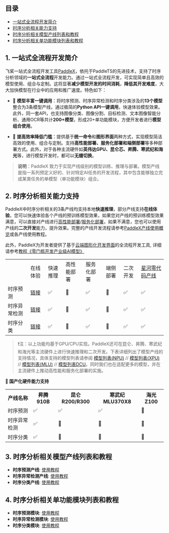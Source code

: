 
## 目录
- [一站式全流程开发简介](#1)
- [时序分析相关能力支持](#2)
- [时序分析相关模型产线列表和教程](#3)
- [时序分析相关单功能模块列表和教程](#4)

<a name="1"></a>

## 1. 一站式全流程开发简介

飞桨一站式全流程开发工具[PaddleX](https://github.com/PaddlePaddle/PaddleX/tree/release/3.0-beta1)，依托于PaddleTS的先进技术，支持了时序分析领域的**一站式全流程**开发能力。通过一站式全流程开发，可实现简单且高效的模型使用、组合与定制。这将显著**减少模型开发的时间消耗**，**降低其开发难度**，大大加快模型在行业中的应用和推广速度。特色如下：

* 🎨 **模型丰富一键调用**：将时序预测、时序异常检测和时序分类涉及的**13个模型**整合为3条模型产线，通过极简的**Python API一键调用**，快速体验模型效果。此外，同一套API，也支持图像分类、图像分割、目标检测、文本图像智能分析、通用OCR等共计**200+模型**，形成20+单功能模块，方便开发者进行**模型组合使用**。

* 🚀 **提高效率降低门槛**：提供基于**统一命令**和**图形界面**两种方式，实现模型简洁高效的使用、组合与定制。支持**高性能部署、服务化部署和端侧部署**等多种部署方式。此外，对于各种主流硬件如**英伟达GPU、昆仑芯、昇腾、寒武纪和海光**等，进行模型开发时，都可以**无缝切换**。

>**说明**：PaddleX 致力于实现产线级别的模型训练、推理与部署。模型产线是指一系列预定义好的、针对特定AI任务的开发流程，其中包含能够独立完成某类任务的单模型（单功能模块）组合。

<a name="2"></a>

## 2. 时序分析相关能力支持

PaddleX中时序分析相关的3条产线均支持本地**快速推理**，部分产线支持**在线体验**，您可以快速体验各个产线的预训练模型效果，如果您对产线的预训练模型效果满意，可以直接对产线进行[高性能部署](https://github.com/PaddlePaddle/PaddleX/blob/release/3.0-beta1/docs/pipeline_deploy/high_performance_deploy.md)/[服务化部署](https://github.com/PaddlePaddle/PaddleX/blob/release/3.0-beta1/docs/pipeline_deploy/service_deploy.md)，如果不满意，您也可以使用产线的**二次开发**能力，提升效果。完整的产线开发流程请参考[PaddleX产线使用概览](https://github.com/PaddlePaddle/PaddleX/blob/release/3.0-beta1/docs/pipeline_usage/pipeline_develop_guide.md)或各产线使用教程。

此外，PaddleX为开发者提供了基于[云端图形化开发界面](https://aistudio.baidu.com/pipeline/mine)的全流程开发工具, 详细请参考[教程《零门槛开发产业级AI模型》](https://aistudio.baidu.com/practical/introduce/546656605663301)

<table >
    <tr>
        <td></td>
        <td>在线体验</td>
        <td>快速推理</td>
        <td>高性能部署</td>
        <td>服务化部署</td>
        <td>端侧部署</td>
        <td>二次开发</td>
        <td><a href = "https://aistudio.baidu.com/pipeline/mine">星河零代码产线</a></td>
    </tr>
        <tr>
        <td>时序预测</td>
        <td><a href = "https://aistudio.baidu.com/community/app/105706/webUI?source=appMineRecent">链接</a></td>
        <td>✅</td>
        <td>🚧</td>
        <td>✅</td>
        <td>🚧</td>
        <td>✅</td>
        <td>✅</td>
    </tr>
    <tr>
        <td>时序异常检测</td>
        <td><a href = "https://aistudio.baidu.com/community/app/105708/webUI?source=appMineRecent">链接</a></td>
        <td>✅</td>
        <td>🚧</td>
        <td>✅</td>
        <td>🚧</td>
        <td>✅</td>
        <td>✅</td>
    </tr>
    <tr>
        <td>时序分类</td>
        <td><a href = "https://aistudio.baidu.com/community/app/105707/webUI?source=appMineRecent">链接</a></td>
        <td>✅</td>
        <td>🚧</td>
        <td>✅</td>
        <td>🚧</td>
        <td>✅</td>
        <td>✅</td>
    </tr>
</table>

> ❗注：以上功能均基于GPU/CPU实现。PaddleX还可在昆仑、昇腾、寒武纪和海光等主流硬件上进行快速推理和二次开发。下表详细列出了模型产线的支持情况，具体支持的模型列表请参阅 [模型列表(NPU)](https://github.com/PaddlePaddle/PaddleX/blob/release/3.0-beta1/docs/support_list/model_list_npu.md) // [模型列表(XPU)](https://github.com/PaddlePaddle/PaddleX/blob/release/3.0-beta1/docs/support_list/model_list_xpu.md) // [模型列表(MLU)](https://github.com/PaddlePaddle/PaddleX/blob/release/3.0-beta1/docs/support_list/model_list_mlu.md) // [模型列表DCU](https://github.com/PaddlePaddle/PaddleX/blob/release/3.0-beta1/docs/support_list/model_list_dcu.md)。同时我们也在适配更多的模型，并在主流硬件上推动高性能和服务化部署的实施。


**🚀 国产化硬件能力支持**

<table>
  <tr>
    <th>产线名称</th>
    <th>昇腾 910B</th>
    <th>昆仑 R200/R300</th>
    <th>寒武纪 MLU370X8</th>
    <th>海光 Z100</th>
  </tr>
  <tr>
    <td>时序预测</td>
    <td>✅</td>
    <td>✅</td>
    <td>✅</td>
    <td>🚧</td>
  </tr>
  <tr>
    <td>时序异常检测</td>
    <td>✅</td>
    <td>🚧</td>
    <td>🚧</td>
    <td>🚧</td>
  </tr>
  <tr>
    <td>时序分类</td>
    <td>✅</td>
    <td>🚧</td>
    <td>🚧</td>
    <td>🚧</td>
  </tr>
</table>

<a name="3"></a>

## 3. 时序分析相关模型产线列表和教程

- **时序预测产线**: [使用教程](https://github.com/PaddlePaddle/PaddleX/blob/release/3.0-beta1/docs/pipeline_usage/tutorials/time_series_pipelines/time_series_forecasting.md)
- **时序异常检测产线**: [使用教程](https://github.com/PaddlePaddle/PaddleX/blob/release/3.0-beta1/docs/pipeline_usage/tutorials/time_series_pipelines/time_series_anomaly_detection.md)
- **时序分类产线**: [使用教程](https://github.com/PaddlePaddle/PaddleX/blob/release/3.0-beta1/docs/pipeline_usage/tutorials/time_series_pipelines/time_series_classification.md)

<a name="4"></a>

## 4. 时序分析相关单功能模块列表和教程

- **时序预测模块**: [使用教程](https://github.com/PaddlePaddle/PaddleX/blob/release/3.0-beta1/docs/module_usage/tutorials/time_series_modules/time_series_forecasting.md)
- **时序异常检测模块**: [使用教程](https://github.com/PaddlePaddle/PaddleX/blob/release/3.0-beta1/docs/module_usage/tutorials/time_series_modules/time_series_anomaly_detection.md)
- **时序分类模块**: [使用教程](https://github.com/PaddlePaddle/PaddleX/blob/release/3.0-beta1/docs/module_usage/tutorials/time_series_modules/time_series_classification.md)
